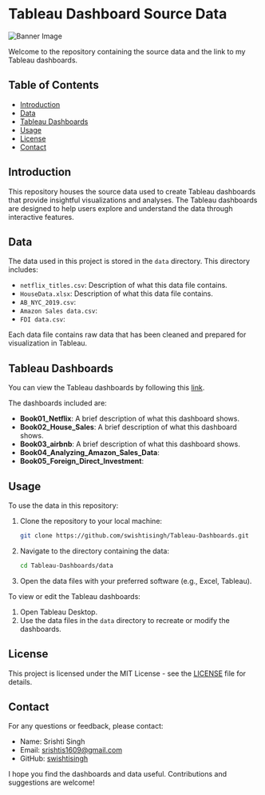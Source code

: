 # Tableau Dashboard Source Data

<!DOCTYPE html>
<html lang="en">

<body>
    <div>
        <img src="https://png.pngtree.com/background/20230617/original/pngtree-web-banner-and-business-chart-mockup-featuring-a-3d-rendered-seo-picture-image_3681584.jpg" alt="Banner Image" class="banner">
    </div>
</body>

Welcome to the repository containing the source data and the link to my Tableau dashboards.

## Table of Contents

- [Introduction](#introduction)
- [Data](#data)
- [Tableau Dashboards](#tableau-dashboards)
- [Usage](#usage)
- [License](#license)
- [Contact](#contact)

## Introduction

This repository houses the source data used to create Tableau dashboards that provide insightful visualizations and analyses. The Tableau dashboards are designed to help users explore and understand the data through interactive features.

## Data

The data used in this project is stored in the `data` directory. This directory includes:

- `netflix_titles.csv`: Description of what this data file contains.
- `HouseData.xlsx`: Description of what this data file contains.
- `AB_NYC_2019.csv`:
- `Amazon Sales data.csv`:
- `FDI data.csv`:

Each data file contains raw data that has been cleaned and prepared for visualization in Tableau.

## Tableau Dashboards

You can view the Tableau dashboards by following this [link](https://public.tableau.com/app/profile/srishti.singh7090/vizzes).

The dashboards included are:

- **Book01_Netflix**: A brief description of what this dashboard shows.
- **Book02_House_Sales**: A brief description of what this dashboard shows.
- **Book03_airbnb**: A brief description of what this dashboard shows.
- **Book04_Analyzing_Amazon_Sales_Data**:
- **Book05_Foreign_Direct_Investment**:

## Usage

To use the data in this repository:

1. Clone the repository to your local machine:
    ```bash
    git clone https://github.com/swishtisingh/Tableau-Dashboards.git
    ```
2. Navigate to the directory containing the data:
    ```bash
    cd Tableau-Dashboards/data
    ```
3. Open the data files with your preferred software (e.g., Excel, Tableau).

To view or edit the Tableau dashboards:

1. Open Tableau Desktop.
2. Use the data files in the `data` directory to recreate or modify the dashboards.

## License

This project is licensed under the MIT License - see the [LICENSE](LICENSE) file for details.

## Contact

For any questions or feedback, please contact:

- Name: Srishti Singh
- Email: srishtis1609@gmail.com
- GitHub: [swishtisingh](https://github.com/swishtisingh)

I hope you find the dashboards and data useful. Contributions and suggestions are welcome!


